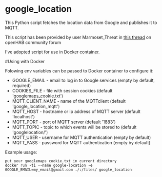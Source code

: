 # google_location
This Python script fetches the location data from Google and publishes it to MQTT.


This script has been provided by user Marmoset_Threat in [this thread](https://community.openhab.org/t/google-family-location-sharing-in-openhab-via-python-and-mqtt/) on openHAB community forum 

I've adopted script for use in Docker container.

#Using with Docker

Folowing env variables can be passed to Docker container to configure it:
<ul>
<li>GOOGLE_EMAIL - email to log in to Google services (empty by default, required)
<li>COOKIES_FILE - file with session cookies (default 'googlemaps_cookie.txt')
<li>MQTT_CLIENT_NAME - name of the MQTTclient (default 'google_location_mqtt')
<li>MQTT_HOST - hostname or ip address of MQTT server (default 'localhost')
<li>MQTT_PORT - port of MQTT server (default '1883')
<li>MQTT_TOPIC - topic to which events will be stored to (default 'googlelocation/')
<li>MQTT_USER - username for MQTT authentication (empty by default)
<li>MQTT_PASS - password for MQTT authentication (empty by default)
</ul>

Example usage:

    put your googlemaps_cookie.txt in current directory
    docker run -ti --name google-location -e GOOGLE_EMAIL=my_email@gmail.com ./:/files/ google_location


